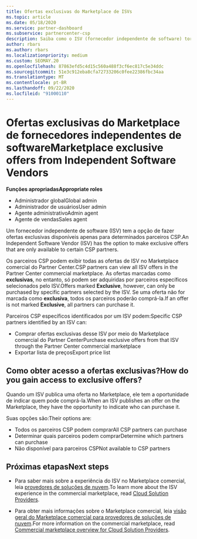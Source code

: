 ```yaml
---
title: Ofertas exclusivas do Marketplace de ISVs
ms.topic: article
ms.date: 05/18/2020
ms.service: partner-dashboard
ms.subservice: partnercenter-csp
description: Saiba como o ISV (fornecedor independente de software) torna determinadas ofertas exclusivas e disponíveis somente para parceiros CSP específicos.
author: rbars
ms.author: rbars
ms.localizationpriority: medium
ms.custom: SEOMAY.20
ms.openlocfilehash: 87863efd5c4d15c560a488f3cf6ec817c5e34ddc
ms.sourcegitcommit: 51e3c912eba8cfa72733206c0fee22386fbc34aa
ms.translationtype: MT
ms.contentlocale: pt-BR
ms.lasthandoff: 09/22/2020
ms.locfileid: "91000110"
---
```

# <a name="marketplace-exclusive-offers-from-independent-software-vendors"></a><span data-ttu-id="4745e-103">Ofertas exclusivas do Marketplace de fornecedores independentes de software</span><span class="sxs-lookup"><span data-stu-id="4745e-103">Marketplace exclusive offers from Independent Software Vendors</span></span>

<span data-ttu-id="4745e-104">**Funções apropriadas**</span><span class="sxs-lookup"><span data-stu-id="4745e-104">**Appropriate roles**</span></span>

- <span data-ttu-id="4745e-105">Administrador global</span><span class="sxs-lookup"><span data-stu-id="4745e-105">Global admin</span></span>
- <span data-ttu-id="4745e-106">Administrador de usuários</span><span class="sxs-lookup"><span data-stu-id="4745e-106">User admin</span></span>
- <span data-ttu-id="4745e-107">Agente administrativo</span><span class="sxs-lookup"><span data-stu-id="4745e-107">Admin agent</span></span>
- <span data-ttu-id="4745e-108">Agente de vendas</span><span class="sxs-lookup"><span data-stu-id="4745e-108">Sales agent</span></span>

<span data-ttu-id="4745e-109">Um fornecedor independente de software (ISV) tem a opção de fazer ofertas exclusivas disponíveis apenas para determinados parceiros CSP.</span><span class="sxs-lookup"><span data-stu-id="4745e-109">An Independent Software Vendor (ISV) has the option to make exclusive offers that are only available to certain CSP partners.</span></span>

<span data-ttu-id="4745e-110">Os parceiros CSP podem exibir todas as ofertas de ISV no Marketplace comercial do Partner Center.</span><span class="sxs-lookup"><span data-stu-id="4745e-110">CSP partners can view all ISV offers in the Partner Center commercial marketplace.</span></span> <span data-ttu-id="4745e-111">As ofertas marcadas como **exclusivas**, no entanto, só podem ser adquiridas por parceiros específicos selecionados pelo ISV.</span><span class="sxs-lookup"><span data-stu-id="4745e-111">Offers marked **Exclusive**, however, can only be purchased by specific partners selected by the ISV.</span></span> <span data-ttu-id="4745e-112">Se uma oferta não for marcada como **exclusiva**, todos os parceiros poderão comprá-la.</span><span class="sxs-lookup"><span data-stu-id="4745e-112">If an offer is not marked **Exclusive**, all partners can purchase it.</span></span>

<span data-ttu-id="4745e-113">Parceiros CSP específicos identificados por um ISV podem:</span><span class="sxs-lookup"><span data-stu-id="4745e-113">Specific CSP partners identified by an ISV can:</span></span>

- <span data-ttu-id="4745e-114">Comprar ofertas exclusivas desse ISV por meio do Marketplace comercial do Partner Center</span><span class="sxs-lookup"><span data-stu-id="4745e-114">Purchase exclusive offers from that ISV through the Partner Center commercial marketplace</span></span>
- <span data-ttu-id="4745e-115">Exportar lista de preços</span><span class="sxs-lookup"><span data-stu-id="4745e-115">Export price list</span></span>

## <a name="how-do-you-gain-access-to-exclusive-offers"></a><span data-ttu-id="4745e-116">Como obter acesso a ofertas exclusivas?</span><span class="sxs-lookup"><span data-stu-id="4745e-116">How do you gain access to exclusive offers?</span></span>

<span data-ttu-id="4745e-117">Quando um ISV publica uma oferta no Marketplace, ele tem a oportunidade de indicar quem pode comprá-la.</span><span class="sxs-lookup"><span data-stu-id="4745e-117">When an ISV publishes an offer on the Marketplace, they have the opportunity to indicate who can purchase it.</span></span>

<span data-ttu-id="4745e-118">Suas opções são:</span><span class="sxs-lookup"><span data-stu-id="4745e-118">Their options are:</span></span>

- <span data-ttu-id="4745e-119">Todos os parceiros CSP podem comprar</span><span class="sxs-lookup"><span data-stu-id="4745e-119">All CSP partners can purchase</span></span>
- <span data-ttu-id="4745e-120">Determinar quais parceiros podem comprar</span><span class="sxs-lookup"><span data-stu-id="4745e-120">Determine which partners can purchase</span></span>
- <span data-ttu-id="4745e-121">Não disponível para parceiros CSP</span><span class="sxs-lookup"><span data-stu-id="4745e-121">Not available to CSP partners</span></span>

## <a name="next-steps"></a><span data-ttu-id="4745e-122">Próximas etapas</span><span class="sxs-lookup"><span data-stu-id="4745e-122">Next steps</span></span>

- <span data-ttu-id="4745e-123">Para saber mais sobre a experiência do ISV no Marketplace comercial, leia [provedores de soluções de nuvem](/azure/marketplace/cloud-solution-providers).</span><span class="sxs-lookup"><span data-stu-id="4745e-123">To learn more about the ISV experience in the commercial marketplace, read [Cloud Solution Providers](/azure/marketplace/cloud-solution-providers).</span></span>

- <span data-ttu-id="4745e-124">Para obter mais informações sobre o Marketplace comercial, leia [visão geral do Marketplace comercial para provedores de soluções de nuvem](csp-commercial-marketplace-overview.md).</span><span class="sxs-lookup"><span data-stu-id="4745e-124">For more information on the commercial marketplace, read [Commercial marketplace overview for Cloud Solution Providers](csp-commercial-marketplace-overview.md).</span></span>